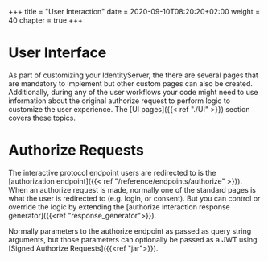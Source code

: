 +++
title = "User Interaction"
date = 2020-09-10T08:20:20+02:00
weight = 40
chapter = true
+++

# User Interface

As part of customizing your IdentityServer, the there are several pages that are mandatory to implement but other custom pages can also be created.
Additionally, during any of the user workflows your code might need to use information about the original authorize request to perform logic to customize the user experience.
The [UI pages]({{< ref "./UI" >}}) section covers these topics.

# Authorize Requests

The interactive protocol endpoint users are redirected to is the [authorization endpoint]({{< ref "/reference/endpoints/authorize" >}}).
When an authorize request is made, normally one of the standard pages is what the user is redirected to (e.g. login, or consent).
But you can control or override the logic by extending the [authorize interaction response generator]({{<ref "response_generator">}}).

Normally parameters to the authorize endpoint as passed as query string arguments, 
but those parameters can optionally be passed as a JWT using [Signed Authorize Requests]({{<ref "jar">}}).
